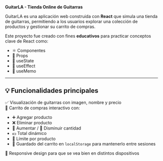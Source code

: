 
**GuitarLA - Tienda Online de Guitarras**

GuitarLA es una aplicación web construida con **React** que simula una tienda de guitarras, permitiendo a los usuarios explorar una colección de productos y gestionar su carrito de compras.

Este proyecto fue creado con fines **educativos** para practicar conceptos clave de React como:

- ⚛️ Componentes
- 🧩 Props
- 🧠 useState
- 🔄 useEffect
- 🚀 useMemo

---

## 💡 Funcionalidades principales

✅ Visualización de guitarras con imagen, nombre y precio  
🛒 Carrito de compras interactivo con:

- ➕ Agregar producto  
- ❌ Eliminar producto  
- 🔼 Aumentar / 🔽 Disminuir cantidad  
- 💵 Total dinámico  
- 🚫 Límite por producto  
- 💾 Guardado del carrito en `localStorage` para mantenerlo entre sesiones  

📱 Responsive design para que se vea bien en distintos dispositivos

